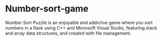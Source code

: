 # Number-sort-game
Number Sort Puzzle is an enjoyable and addictive game where you sort numbers in a flask using C++ and Microsoft Visual Studio, featuring stack and array data structures, and created with file management.
